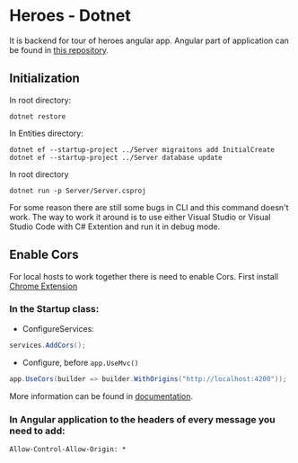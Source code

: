# Heroes - Dotnet

It is backend for tour of heroes angular app. Angular part of application can be found in [this repository](https://github.com/Bielik20/heroes-angular).

## Initialization

In root directory:
```
dotnet restore
```

In Entities directory:
```
dotnet ef --startup-project ../Server migraitons add InitialCreate
dotnet ef --startup-project ../Server database update
```

In root directory
```
dotnet run -p Server/Server.csproj
```
For some reason there are still some bugs in CLI and this command doesn't work. The way to work it around is to use either Visual Studio or Visual Studio Code with C# Extention and run it in debug mode.

## Enable Cors

For local hosts to work together there is need to enable Cors. First install [Chrome Extension](https://chrome.google.com/webstore/detail/allow-control-allow-origi/nlfbmbojpeacfghkpbjhddihlkkiljbi)

### In the Startup class:
- ConfigureServices:
```cs
services.AddCors();
```

- Configure, before `app.UseMvc()`
```cs
app.UseCors(builder => builder.WithOrigins("http://localhost:4200"));
```

More information can be found in [documentation](https://docs.microsoft.com/en-us/aspnet/core/security/cors).

### In Angular application to the headers of every message you need to add:
```
Allow-Control-Allow-Origin: *
```